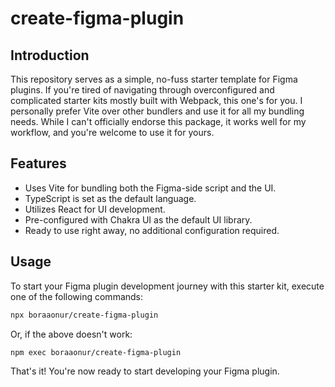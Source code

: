 # create-figma-plugin

## Introduction
This repository serves as a simple, no-fuss starter template for Figma plugins. If you're tired of navigating through overconfigured and complicated starter kits mostly built with Webpack, this one's for you. I personally prefer Vite over other bundlers and use it for all my bundling needs. While I can't officially endorse this package, it works well for my workflow, and you're welcome to use it for yours.

## Features
- Uses Vite for bundling both the Figma-side script and the UI.
- TypeScript is set as the default language.
- Utilizes React for UI development.
- Pre-configured with Chakra UI as the default UI library.
- Ready to use right away, no additional configuration required.

## Usage
To start your Figma plugin development journey with this starter kit, execute one of the following commands:

```bash
npx boraaonur/create-figma-plugin
```

Or, if the above doesn't work:

```bash
npm exec boraaonur/create-figma-plugin
```

That's it! You're now ready to start developing your Figma plugin.
